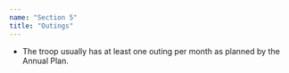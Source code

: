 ```yaml
---
name: "Section 5"
title: "Outings"
---
```


- The troop usually has at least one outing per month as planned by the Annual Plan.
